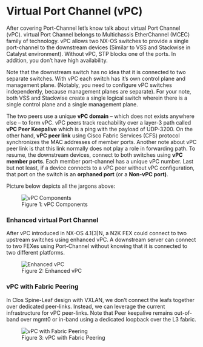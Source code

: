 # Virtual Port Channel (vPC)

After covering Port-Channel let’s know talk about virtual Port Channel (vPC). virtual Port Channel belongs to Multichassis EtherChannel (MCEC) family of technology. vPC allows two NX-OS switches to provide a single port-channel to the downstream devices (Similar to VSS and Stackwise in Catalyst environment). Without vPC, STP blocks one of the ports. In addition, you don’t have high availability.

Note that the downstream switch has no idea that it is connected to two separate switches. With vPC each switch has it’s own control plane and management plane. (Notably, you need to configure vPC switches independently, because management planes are separate). For your note, both VSS and Stackwise create a single logical switch wherein there is a single control plane and a single management plane.

The two peers use a unique **vPC domain** – which does not exists anywhere else – to form vPC. vPC peers track reachability over a layer-3 path called **vPC Peer Keepalive** which is a ping with the payload of UDP-3200. On the other hand, **vPC peer link** using Cisco Fabric Services (CFS) protocol synchronizes the MAC addresses of member ports. Another note about vPC peer link is that this link normally does not play a role in forwarding path. To resume, the downstream devices, connect to both switches using **vPC member ports**. Each member port-channel has a unique vPC number. Last but not least, if a device connects to a vPC peer without vPC configuration, that port on the switch is an **orphaned port** (or a **Non-vPC port)**.

Picture below depicts all the jargons above:

<figure>
  <img src="https://user-images.githubusercontent.com/31813625/235332050-be54c136-4d7f-4aa0-8f21-bb752f6e440c.png" alt="vPC Components">
  <figcaption>Figure 1: vPC Components</figcaption>
</figure>

### Enhanced virtual Port Channel

After vPC introduced in NX-OS 4.1(3)N, a N2K FEX could connect to two upstream switches using enhanced vPC. A downstream server can connect to two FEXes using Port-Channel without knowing that it is connected to two different platforms.

<figure>
  <img src="https://user-images.githubusercontent.com/31813625/235332073-9667a869-6789-418b-b322-3f6a2f654181.png" alt="Enhanced vPC">
  <figcaption>Figure 2: Enhanced vPC</figcaption>
</figure>

### vPC with Fabric Peering

In Clos Spine-Leaf design with VXLAN, we don’t connect the leafs together over dedicated peer-links. Instead, we can leverage the current infrastructure for vPC peer-links. Note that Peer keepalive remains out-of-band over mgmt0 or in-band using a dedicated loopback over the L3 fabric.

<figure>
  <img src="https://user-images.githubusercontent.com/31813625/235332190-458a1f6a-a4bf-45e9-ac3b-9342876caead.png" alt="vPC with Fabric Peering">
  <figcaption>Figure 3: vPC with Fabric Peering</figcaption>
</figure>